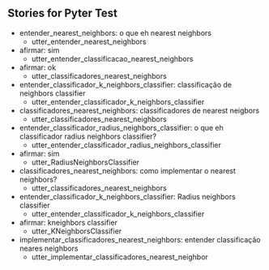## Stories for Pyter Test
* entender_nearest_neighbors: o que eh nearest neighbors
	 - utter_entender_nearest_neighbors
* afirmar: sim
	 - utter_entender_classificacao_nearest_neighbors
* afirmar: ok
	 - utter_classificadores_nearest_neighbors
* entender_classificador_k_neighbors_classifier: classificação de neighbors classifier
	 - utter_entender_classificador_k_neighbors_classifier
* classificadores_nearest_neighbors: classificadores de nearest neigbors
	 - utter_classificadores_nearest_neighbors
* entender_classificador_radius_neighbors_classifier: o que eh classificador radius neighbors classifier?
	 - utter_entender_classificador_radius_neighbors_classifier
* afirmar: sim
	 - utter_RadiusNeighborsClassifier
* classificadores_nearest_neighbors: como implementar o nearest neighbors?
	 - utter_classificadores_nearest_neighbors
* entender_classificador_k_neighbors_classifier: Radius neighbors classifier
	 - utter_entender_classificador_k_neighbors_classifier
* afirmar: kneighbors classifier
	 - utter_KNeighborsClassifier
* implementar_classificadores_nearest_neighbors: entender classificação neares neighbors
	 - utter_implementar_classificadores_nearest_neighbor
